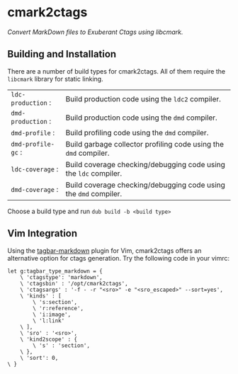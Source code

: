 cmark2ctags
===========

*Convert MarkDown files to Exuberant Ctags using libcmark.*

Building and Installation
-------------------------

There are a number of build types for cmark2ctags. All of them require the `libcmark` library for static linking.

|                  |                                                                |
|:-----------------|:---------------------------------------------------------------|
|`ldc-production` :|Build production code using the `ldc2` compiler.                |
|`dmd-production` :|Build production code using the `dmd` compiler.                 |
|`dmd-profile`    :|Build profiling code using the `dmd` compiler.                  |
|`dmd-profile-gc` :|Build garbage collector profiling code using the `dmd` compiler.|
|`ldc-coverage`   :|Build coverage checking/debugging code using the `ldc` compiler.|
|`dmd-coverage`   :|Build coverage checking/debugging code using the `dmd` compiler.|

Choose a build type and run `dub build -b <build type>`

Vim Integration
---------------

Using the [tagbar-markdown](https://github.com/lvht/tagbar-markdown) plugin for Vim, cmark2ctags offers an alternative option for ctags generation. Try the following code in your vimrc:

```
let g:tagbar_type_markdown = {
    \ 'ctagstype': 'markdown',
    \ 'ctagsbin' : '/opt/cmark2ctags',
    \ 'ctagsargs' : '-f - -r "<sro>" -e "<sro_escaped>" --sort=yes',
    \ 'kinds' : [
        \ 's:section',
		\ 'r:reference',
        \ 'i:image',
		\ 'l:link'
    \ ],
    \ 'sro' : '<sro>',
    \ 'kind2scope' : {
        \ 's' : 'section',
    \ },
    \ 'sort': 0,
\ }
```
